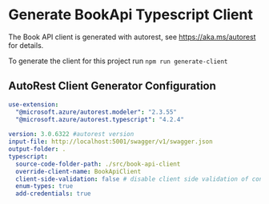# Generate BookApi Typescript Client 

The Book API client is generated with autorest, see https://aka.ms/autorest for details.

To generate the client for this project run ```npm run generate-client```

## AutoRest Client Generator Configuration
``` yaml
use-extension:
  "@microsoft.azure/autorest.modeler": "2.3.55"
  "@microsoft.azure/autorest.typescript": "4.2.4"
  
version: 3.0.6322 #autorest version
input-file: http://localhost:5001/swagger/v1/swagger.json
output-folder: .
typescript: 
  source-code-folder-path: ./src/book-api-client
  override-client-name: BookApiClient
  client-side-validation: false # disable client side validation of constraints
  enum-types: true
  add-credentials: true
```